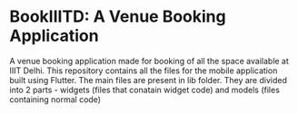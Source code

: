 # BookIIITD: A Venue Booking Application
A venue booking application made for booking of all the space available at IIIT Delhi. This repository contains all the files for the mobile application built using Flutter. The main files are present in lib folder. They are divided into 2 parts - widgets (files that conatain widget code) and models (files containing normal code)
